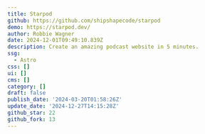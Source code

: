 ```yaml
---
title: Starpod
github: https://github.com/shipshapecode/starpod
demo: https://starpod.dev/
author: Robbie Wagner
date: 2024-12-01T09:49:10.839Z
description: Create an amazing podcast website in 5 minutes.
ssg:
  - Astro
css: []
ui: []
cms: []
category: []
draft: false
publish_date: '2024-03-20T01:58:26Z'
update_date: '2024-12-27T14:15:28Z'
github_star: 22
github_fork: 13
---
```

